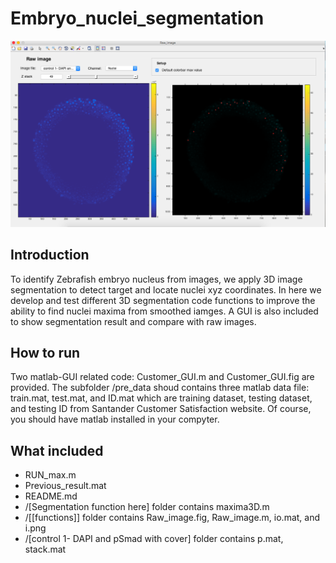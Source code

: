 # Embryo_nuclei_segmentation

 ![image](https://github.com/George-wu509/Embryo-nuclei-segmentation/blob/master/%5Bfunctions%5D/1.png)


Introduction
-------------------------
To identify Zebrafish embryo nucleus from images, we apply 3D image segmentation to detect target and locate nuclei xyz coordinates. In here we develop and test different 3D segmentation code functions to improve the ability to find nuclei maxima from smoothed iamges. A GUI is also included to show segmentation result and compare with raw images.  


How to run
-------------------------
Two matlab-GUI related code: Customer_GUI.m and Customer_GUI.fig are provided. 
The subfolder /pre_data shoud contains three matlab data file: train.mat, test.mat, 
and ID.mat which are training dataset, testing dataset, and testing ID from Santander 
Customer Satisfaction website. Of course, you should have matlab installed in your compyter.  


What included
-------------------------

* RUN_max.m
* Previous_result.mat
* README.md 
* /[Segmentation function here] folder contains maxima3D.m
* /[[functions]] folder contains Raw_image.fig, Raw_image.m, io.mat, and i.png
* /[control 1- DAPI and pSmad with cover] folder contains p.mat, stack.mat

